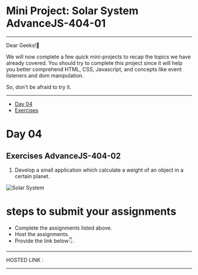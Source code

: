 # Mini Project: Solar System AdvanceJS-404-01

<hr>

Dear Geeks!👋 

We will now complete a few quick mini-projects to recap the topics we have already covered.
You should try to complete this project since it will help you better comprehend HTML, CSS, Javascript, and concepts like event listeners and dom manipulation.

So, don't be afraid to try it.

<hr>

- [Day 04](#day-04)
 - [Exercises](#exercises)


# Day 04

## Exercises AdvanceJS-404-02


1. Develop a small application which calculate a weight of an object in a certain planet. 

![Solar System](./image/dom_min_project_solar_system_day_4.1.gif)

# steps to submit your assignments

- Complete the assignments listed above.
- Host the assignments.
- Provide the link below👇.

<hr>

HOSTED LINK :  

<hr>
